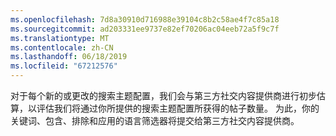```yaml
---
ms.openlocfilehash: 7d8a30910d716988e39104c8b2c58ae4f7c85a18
ms.sourcegitcommit: ad203331ee9737e82ef70206ac04eeb72a5f9c7f
ms.translationtype: MT
ms.contentlocale: zh-CN
ms.lasthandoff: 06/18/2019
ms.locfileid: "67212576"
---
```

对于每个新的或更改的搜索主题配置，我们会与第三方社交内容提供商进行初步估算，以评估我们将通过你所提供的搜索主题配置所获得的帖子数量。 为此，你的关键词、包含、排除和应用的语言筛选器将提交给第三方社交内容提供商。